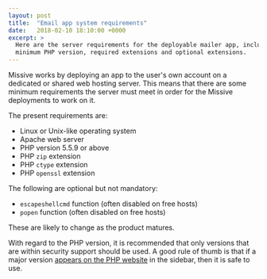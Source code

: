 ```yaml
---
layout: post
title:  "Email app system requirements"
date:   2018-02-10 18:10:00 +0000
excerpt: >
  Here are the server requirements for the deployable mailer app, including
  minimum PHP version, required extensions and optional extensions.
---
```


Missive works by deploying an app to the user's own account on a dedicated or
shared web hosting server. This means that there are some minimum requirements
the server must meet in order for the Missive deployments to work on it.

The present requirements are:

* Linux or Unix-like operating system
* Apache web server
* PHP version 5.5.9 or above
* PHP `zip` extension
* PHP `ctype` extension
* PHP `openssl` extension

The following are optional but not mandatory:

* `escapeshellcmd` function (often disabled on free hosts)
* `popen` function (often disabled on free hosts)

These are likely to change as the product matures.

With regard to the PHP version, it is recommended that only versions that are within
security support should be used. A good rule of thumb is that if a major version
[appears on the PHP website](https://php.net/) in the sidebar, then it is safe to use.
